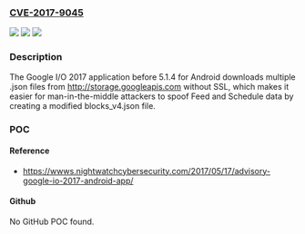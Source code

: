 ### [CVE-2017-9045](https://cve.mitre.org/cgi-bin/cvename.cgi?name=CVE-2017-9045)
![](https://img.shields.io/static/v1?label=Product&message=n%2Fa&color=blue)
![](https://img.shields.io/static/v1?label=Version&message=n%2Fa&color=blue)
![](https://img.shields.io/static/v1?label=Vulnerability&message=n%2Fa&color=brighgreen)

### Description

The Google I/O 2017 application before 5.1.4 for Android downloads multiple .json files from http://storage.googleapis.com without SSL, which makes it easier for man-in-the-middle attackers to spoof Feed and Schedule data by creating a modified blocks_v4.json file.

### POC

#### Reference
- https://wwws.nightwatchcybersecurity.com/2017/05/17/advisory-google-io-2017-android-app/

#### Github
No GitHub POC found.

